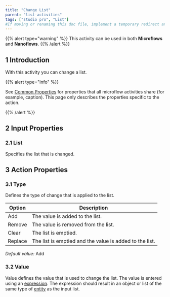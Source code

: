 ```yaml
---
title: "Change List"
parent: "list-activities"
tags: ["studio pro", "List"]
#If moving or renaming this doc file, implement a temporary redirect and let the respective team know they should update the URL in the product. See Mapping to Products for more details.
---
```


{{% alert type="warning" %}}
This activity can be used in both **Microflows** and **Nanoflows**.
{{% /alert %}}

## 1 Introduction

With this activity you can change a list.

{{% alert type="info" %}}

See [Common Properties](microflow-element-common-properties) for properties that all microflow activities share (for example, caption). This page only describes the properties specific to the action.

{{% /alert %}}

## 2 Input Properties

### 2.1 List

Specifies the list that is changed.

## 3 Action Properties

### 3.1 Type

Defines the type of change that is applied to the list.

| Option | Description |
| --- | --- |
| Add | The value is added to the list. |
| Remove | The value is removed from the list. |
| Clear | The list is emptied. |
| Replace | The list is emptied and the value is added to the list. |

_Default value:_ Add

### 3.2 Value

Value defines the value that is used to change the list. The value is entered using an [expression](expressions). The expression should result in an object or list of the same type of [entity](entities) as the input list.
